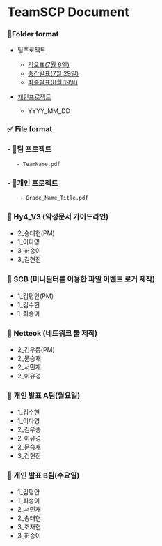 # TeamSCP Document



### 📁Folder format

- 팀프로젝트
    - [킥오프(7월 6일)](https://github.com/TeamSCP/2020_SummerVacation/tree/master/%ED%8C%80%20%ED%94%84%EB%A1%9C%EC%A0%9D%ED%8A%B8/%ED%82%A5%EC%98%A4%ED%94%84)
    - [중간발표(7월 29일)](https://github.com/TeamSCP/2020_SummerVacation/tree/master/%ED%8C%80%20%ED%94%84%EB%A1%9C%EC%A0%9D%ED%8A%B8/%ED%82%A5%EC%98%A4%ED%94%84)
    - [최종발표(8월 19일)](https://github.com/TeamSCP/2020_SummerVacation/tree/master/%ED%8C%80%20%ED%94%84%EB%A1%9C%EC%A0%9D%ED%8A%B8/%EC%B5%9C%EC%A2%85%EB%B0%9C%ED%91%9C)
    
- [개인프로젝트](https://github.com/TeamSCP/2020_SummerVacation/tree/master/%EA%B0%9C%EC%9D%B8%20%ED%94%84%EB%A1%9C%EC%A0%9D%ED%8A%B8)
    - YYYY_MM_DD

### ✅ File format

### - 📌팀 프로젝트
       - TeamName.pdf
### - 📕개인 프로젝트
        - Grade_Name_Title.pdf 

### 📌 Hy4_V3 (악성문서 가이드라인)
- 2_송태현(PM)
- 1_이다영
- 3_허송이
- 3_김현진
### 📌 SCB (미니필터를 이용한 파일 이벤트 로거 제작)
- 1_김평안(PM)
- 1_김수현
- 1_최송이
### 📌 Netteok (네트워크 툴 제작)
- 2_김우종(PM)
- 2_문승재
- 2_서민재
- 2_이유경

###

### 📕 개인 발표 A팀(월요일)
- 1_김수현
- 1_이다영
- 2_김우종
- 2_이유경
- 2_문승재
- 3_김현진
### 📕 개인 발표 B팀(수요일)
- 1_김평안
- 1_최송이
- 2_서민재
- 2_송태현
- 3_조재현
- 3_허송이

